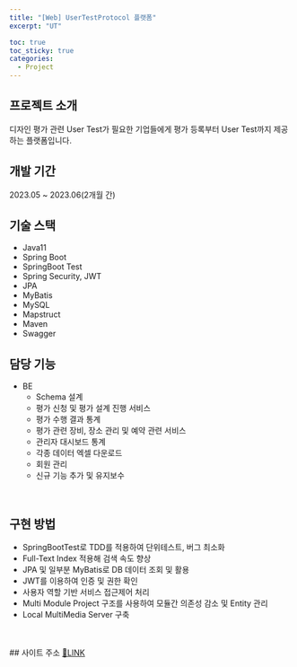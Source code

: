 ```yaml
---
title: "[Web] UserTestProtocol 플랫폼"
excerpt: "UT"

toc: true
toc_sticky: true
categories:
  - Project
---
```


## 프로젝트 소개
디자인 평가 관련 User Test가 필요한 기업들에게 평가 등록부터 User Test까지 제공하는 플랫폼입니다.
    
## 개발 기간
2023.05 ~ 2023.06(2개월 간)

## 기술 스택
- Java11
- Spring Boot
- SpringBoot Test
- Spring Security, JWT
- JPA
- MyBatis
- MySQL
- Mapstruct
- Maven
- Swagger
  
## 담당 기능
- BE
  - Schema 설계
  - 평가 신청 및 평가 설계 진행 서비스
  - 평가 수행 결과 통계
  - 평가 관련 장비, 장소 관리 및 예약 관련 서비스
  - 관리자 대시보드 통계
  - 각종 데이터 엑셀 다운로드
  - 회원 관리
  - 신규 기능 추가 및 유지보수
<br>

## 구현 방법
- SpringBootTest로 TDD를 적용하여 단위테스트, 버그 최소화
- Full-Text Index 적용해 검색 속도 향상
- JPA 및 일부분 MyBatis로 DB 데이터 조회 및 활용
- JWT를 이용하여 인증 및 권한 확인 
- 사용자 역할 기반 서비스 접근제어 처리
- Multi Module Project 구조를 사용하여 모듈간 의존성 감소 및 Entity 관리
- Local MultiMedia Server 구축


<br>
<br>
## 사이트 주소
<a href="https://utprotocol.insideweb.kr/" target="_blank">🔗LINK</a>
   
